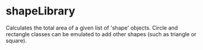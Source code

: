 # shapeLibrary
Calculates the total area of a given list of 'shape' objects.
Circle and rectangle classes can be emulated to add other shapes (such as triangle or square).
